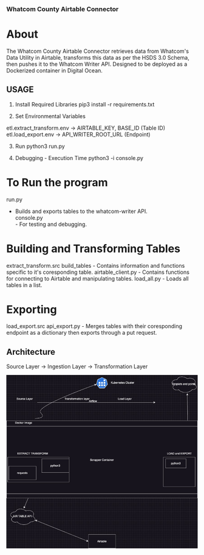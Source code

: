 ### Whatcom County Airtable Connector

# About
The Whatcom County Airtable Connector retrieves data from Whatcom's Data Utility in Airtable, transforms this data as per the HSDS 3.0 Schema, then pushes it to the Whatcom Writer API. Designed to be deployed as a Dockerized container in Digital Ocean.


## USAGE
1. Install Required Libraries
pip3 install -r requirements.txt

2. Set Environmental Variables

etl.extract_transform.env -> AIRTABLE_KEY, BASE_ID (Table ID)  
etl.load_export.env -> API_WRITER_ROOT_URL (Endpoint)  

3. Run
python3 run.py

4. Debugging - Execution Time
python3 -i console.py



# To Run the program #
run.py  
   - Builds and exports tables to the whatcom-writer API.    
console.py  
    - For testing and debugging.


# Building and Transforming Tables #
extract_transform.src
    build_tables
        - Contains information and functions specific to it's coresponding table.
    airtable_client.py
        - Contains functions for connecting to Airtable and manipulating tables.
    load_all.py
        - Loads all tables in a list.
        

# Exporting #
load_export.src
    api_export.py
        - Merges tables with their coresponding endpoint as a dictionary then exports through a put request.

## Architecture

Source Layer -> Ingestion Layer -> Transformation Layer

![Alt text](diagram.jpg?raw=true "Title")
